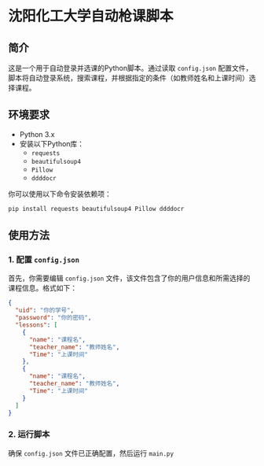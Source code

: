 # 沈阳化工大学自动枪课脚本

## 简介

这是一个用于自动登录并选课的Python脚本。通过读取 `config.json` 配置文件，脚本将自动登录系统，搜索课程，并根据指定的条件（如教师姓名和上课时间）选择课程。

## 环境要求

- Python 3.x
- 安装以下Python库：
  - `requests`
  - `beautifulsoup4`
  - `Pillow`
  - `ddddocr`

你可以使用以下命令安装依赖项：

```bash
pip install requests beautifulsoup4 Pillow ddddocr
```

## 使用方法

### 1. 配置 `config.json`

首先，你需要编辑 `config.json` 文件，该文件包含了你的用户信息和所需选择的课程信息。格式如下：

```json
{
  "uid": "你的学号",
  "password": "你的密码",
  "lessons": [
    {
      "name": "课程名",
      "teacher_name": "教师姓名",
      "Time": "上课时间"
    },
    {
      "name": "课程名",
      "teacher_name": "教师姓名",
      "Time": "上课时间"
    }
  ]
}
```

### 2. 运行脚本

确保 `config.json` 文件已正确配置，然后运行 `main.py`